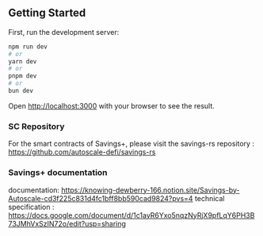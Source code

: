 ## Getting Started

First, run the development server:

```bash
npm run dev
# or
yarn dev
# or
pnpm dev
# or
bun dev
```

Open [http://localhost:3000](http://localhost:3000) with your browser to see the result.

### SC Repository
For the smart contracts of Savings+, please visit the savings-rs repository : https://github.com/autoscale-defi/savings-rs

### Savings+ documentation

documentation: https://knowing-dewberry-166.notion.site/Savings-by-Autoscale-cd3f225c831d4fc1bff8bb590cad9824?pvs=4
technical specification : https://docs.google.com/document/d/1c1ayR6Yxo5nqzNyRjX9pfLqY6PH3B73JMhVxSzIN72o/edit?usp=sharing